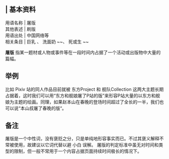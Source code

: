 |  **基本资料**  
---  
用语名称  |  屠版   
其他表述  |  刷版   
用语出处  |  中国网络等   
相关条目  |  巨乳  、  洗面奶  ~~、 死或生  ~~  
  
**屠版** 指某一题材或人物或事件等在一段时间内占据了一个活动或出版物中大量的篇幅。

##  举例

比如  Pixiv  站的同人作品目前就被  东方Project  和  舰队Collection
这两大主题长期占据着，这时我们可以用“东方和舰娘屠了P站的版”来形容P站大量的以东方和舰娘为主题的绘画。同理，如果赵本山在春晚的登场时间超过了全长的一半，我们也可以说“本山叔屠了春晚的版“。

##  备注

屠版是一个中性词，没有褒贬之分，只是单纯地形容事实而已。不过其褒义解释不常被使用，故建议以它词代替以避  小白  误解。
屠版的判定标准中虽无对时间和类型的限制，但一般不常用于一个内容占据页面持续时间极长的情况下。

